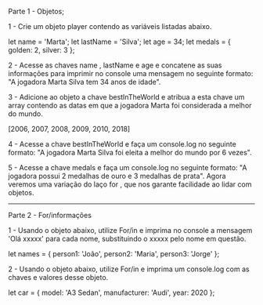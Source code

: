 Parte 1 - Objetos;

1 - Crie um objeto player contendo as variáveis listadas abaixo.

let name = 'Marta';
let lastName = 'Silva';
let age = 34;
let medals = { golden: 2, silver: 3 };

2 - Acesse as chaves name , lastName e age e concatene as suas informações para imprimir no console uma mensagem no seguinte formato: "A jogadora Marta Silva tem 34 anos de idade".

3 - Adicione ao objeto a chave bestInTheWorld e atribua a esta chave um array contendo as datas em que a jogadora Marta foi considerada a melhor do mundo.

[2006, 2007, 2008, 2009, 2010, 2018]

4 - Acesse a chave bestInTheWorld e faça um console.log no seguinte formato: "A jogadora Marta Silva foi eleita a melhor do mundo por 6 vezes".

5 - Acesse a chave medals e faça um console.log no seguinte formato: "A jogadora possui 2 medalhas de ouro e 3 medalhas de prata".
Agora veremos uma variação do laço for , que nos garante facilidade ao lidar com objetos.

-----------------------------------------------------------------------------------------------------------------------------------------------------------

Parte 2 - For/informações

1 - Usando o objeto abaixo, utilize For/in e imprima no console a mensagem 'Olá xxxxx' para cada nome, substituindo o xxxxx pelo nome em questão.

let names = {
  person1: 'João',
  person2: 'Maria',
  person3: 'Jorge' 
};

2 - Usando o objeto abaixo, utilize For/in e imprima um console.log com as chaves e valores desse objeto.

let car = {
  model: 'A3 Sedan',
  manufacturer: 'Audi',
  year: 2020
};
